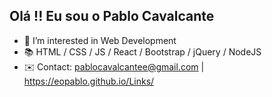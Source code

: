 ## Olá !! Eu sou o Pablo Cavalcante

- 👀 I’m interested in Web Development
- 📚 HTML / CSS / JS / React / Bootstrap / jQuery / NodeJS
- ✉️ Contact: pablocavalcantee@gmail.com | https://eopablo.github.io/Links/
